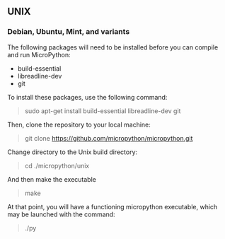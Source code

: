 ## UNIX

### Debian, Ubuntu, Mint, and variants

The following packages will need to be installed before you can compile and run MicroPython:

* build-essential
* libreadline-dev
* git

To install these packages, use the following command:

> sudo apt-get install build-essential libreadline-dev git

Then, clone the repository to your local machine:

> git clone https://github.com/micropython/micropython.git

Change directory to the Unix build directory:

> cd ./micropython/unix

And then make the executable

> make

At that point, you will have a functioning micropython executable, which may be launched with the command:

> ./py